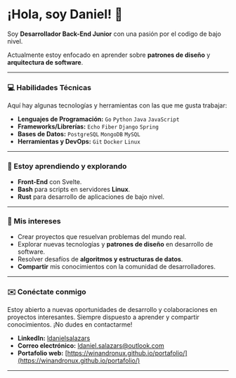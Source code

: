 # ¡Hola, soy Daniel! 👋

Soy **Desarrollador Back-End Junior** con una pasión por el codigo de bajo nivel.

Actualmente estoy enfocado en aprender sobre **patrones de diseño** y **arquitectura de software**.

---

### 💻 Habilidades Técnicas

Aquí hay algunas tecnologías y herramientas con las que me gusta trabajar:

* **Lenguajes de Programación:** `Go` `Python` `Java` `JavaScript`
* **Frameworks/Librerías:** `Echo` `Fiber` `Django` `Spring`
* **Bases de Datos:** `PostgreSQL` `MongoDB` `MySQL`
* **Herramientas y DevOps:** `Git` `Docker` `Linux`

---

### 🌱 Estoy aprendiendo y explorando

* **Front-End** con Svelte.
* **Bash** para scripts en servidores **Linux**.
* **Rust** para desarrollo de aplicaciones de bajo nivel.

---

### 🚀 Mis intereses

* Crear proyectos que resuelvan problemas del mundo real.
* Explorar nuevas tecnologías y **patrones de diseño** en desarrollo de software.
* Resolver desafíos de **algoritmos y estructuras de datos**.
* **Compartir** mis conocimientos con la comunidad de desarrolladores.

---

### ✉️ Conéctate conmigo

Estoy abierto a nuevas oportunidades de desarrollo y colaboraciones en proyectos interesantes. Siempre dispuesto a aprender y compartir conocimientos. ¡No dudes en contactarme!

* **LinkedIn:** [ldanielsalazars](www.linkedin.com/in/ldanielsalazars)
* **Correo electrónico:** [ldaniel.salazars@outlook.com](mailto:ldaniel.salazars@outlook.com)
* **Portafolio web:** [https://winandronux.github.io/portafolio/](https://winandronux.github.io/portafolio/)

---
